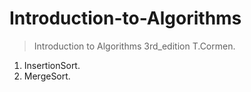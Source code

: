 # Introduction-to-Algorithms
> Introduction to Algorithms 3rd_edition T.Cormen.
1. InsertionSort.
2. MergeSort.

